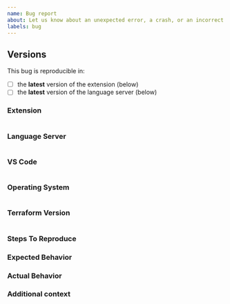 ```yaml
---
name: Bug report
about: Let us know about an unexpected error, a crash, or an incorrect behavior.
labels: bug
---
```


## Versions

This bug is reproducible in:
 - [ ] the **latest** version of the extension (below)
 - [ ] the **latest** version of the language server (below)

### Extension
<!--
Find this in the VS Code UI: Extensions Pane -> Installed -> HashiCorp Terraform
-->
```

```

### Language Server
<!--
Find this from the first few lines of relevant Output pane:
View -> Output -> terraform-ls
-->
```

```

### VS Code
<!--
Copy this from VS Code
 - Windows/Linux: Help -> About
 - macOS: Code -> About Visual Studio Code
-->
```

```

### Operating System
<!--
Find version and build (32-bit or 64-bit) of your OS
 - macOS: Apple logo -> About This Mac
 - Windows: right-click on Windows logo -> Settings -> Device and Windows specifications
 - Linux: `uname -a`
   - Ubuntu: `cat /etc/issue`

Also note whether you use WSL (Windows Subsystem for Linux) when on Windows.
-->
```

```

### Terraform Version
<!--
Output of `terraform version`
-->
```

```

### Steps To Reproduce
<!--
Steps to reproduce the behavior:

1. Go to '...'
2. Type '...'
3. See error

Include any relevant Terraform configuration or project structure:

```terraform
resource "github_repository" "test" {
  name = "vscode-terraform"
}

# etc...
```
You can use `tree` to output ASCII-based hierarchy of your project.

If applicable, add screenshots to help explain your problem.
-->

### Expected Behavior
<!-- What should have happened? -->

### Actual Behavior
<!-- What actually happened? -->
 
### Additional context
<!--
Add any other context about the problem here.
Note whether you use any tools for managing Terraform version/execution (e.g. `tfenv`)
any credentials helpers, or whether you have any other Terraform extensions installed.
-->
